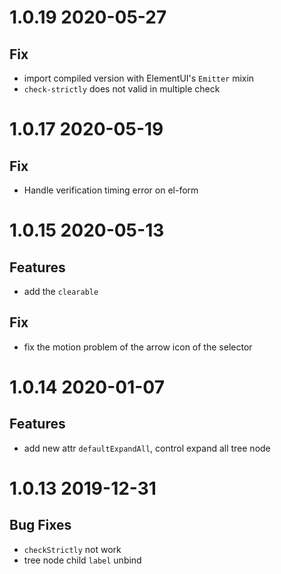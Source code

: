 # 1.0.19 2020-05-27

## Fix

- import compiled version with ElementUI's `Emitter` mixin
- `check-strictly` does not valid in multiple check

# 1.0.17 2020-05-19

## Fix

- Handle verification timing error on el-form

# 1.0.15 2020-05-13

## Features

- add the `clearable`

## Fix

- fix the motion problem of the arrow icon of the selector

# 1.0.14 2020-01-07

## Features

- add new attr `defaultExpandAll`, control expand all tree node

# 1.0.13 2019-12-31

## Bug Fixes

- `checkStrictly` not work
- tree node child `label` unbind

